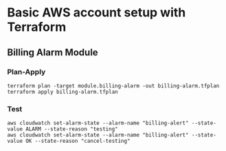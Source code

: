 # Basic AWS account setup with Terraform

## Billing Alarm Module

### Plan-Apply

    terraform plan -target module.billing-alarm -out billing-alarm.tfplan
    terraform apply billing-alarm.tfplan

### Test

    aws cloudwatch set-alarm-state --alarm-name "billing-alert" --state-value ALARM --state-reason "testing"
    aws cloudwatch set-alarm-state --alarm-name "billing-alert" --state-value OK --state-reason "cancel-testing"